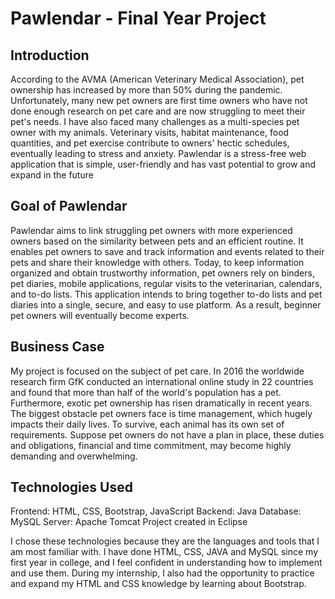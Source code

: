 # Pawlendar - Final Year Project

## Introduction
According to the AVMA (American Veterinary Medical Association), pet ownership has 
increased by more than 50% during the pandemic. Unfortunately, many new pet owners are 
first time owners who have not done enough research on pet care and are now struggling to 
meet their pet's needs. I have also faced many challenges as a multi-species pet owner with my 
animals. Veterinary visits, habitat maintenance, food quantities, and pet exercise contribute to 
owners' hectic schedules, eventually leading to stress and anxiety. Pawlendar is a stress-free 
web application that is simple, user-friendly and has vast potential to grow and expand in the 
future

## Goal of Pawlendar
Pawlendar aims to link struggling pet owners with more experienced owners based on the 
similarity between pets and an efficient routine. It enables pet owners to save and track 
information and events related to their pets and share their knowledge with others. Today, to 
keep information organized and obtain trustworthy information, pet owners rely on binders, 
pet diaries, mobile applications, regular visits to the veterinarian, calendars, and to-do lists. 
This application intends to bring together to-do lists and pet diaries into a single, secure, and 
easy to use platform. As a result, beginner pet owners will eventually become experts.

## Business Case
My project is focused on the subject of pet care. In 2016 the worldwide research firm GfK 
conducted an international online study in 22 countries and found that more than half of the 
world's population has a pet. Furthermore, exotic pet ownership has risen dramatically in recent 
years. The biggest obstacle pet owners face is time management, which hugely impacts their 
daily lives. To survive, each animal has its own set of requirements. Suppose pet owners do 
not have a plan in place, these duties and obligations, financial and time commitment, may 
become highly demanding and overwhelming. 

## Technologies Used
Frontend: HTML, CSS, Bootstrap, JavaScript
Backend: Java
Database: MySQL
Server: Apache Tomcat
Project created in Eclipse

I chose these technologies because they are the languages and tools that I am most familiar 
with. I have done HTML, CSS, JAVA and MySQL since my first year in college, and I feel
confident in understanding how to implement and use them. During my internship, I also had 
the opportunity to practice and expand my HTML and CSS knowledge by learning about 
Bootstrap. 
